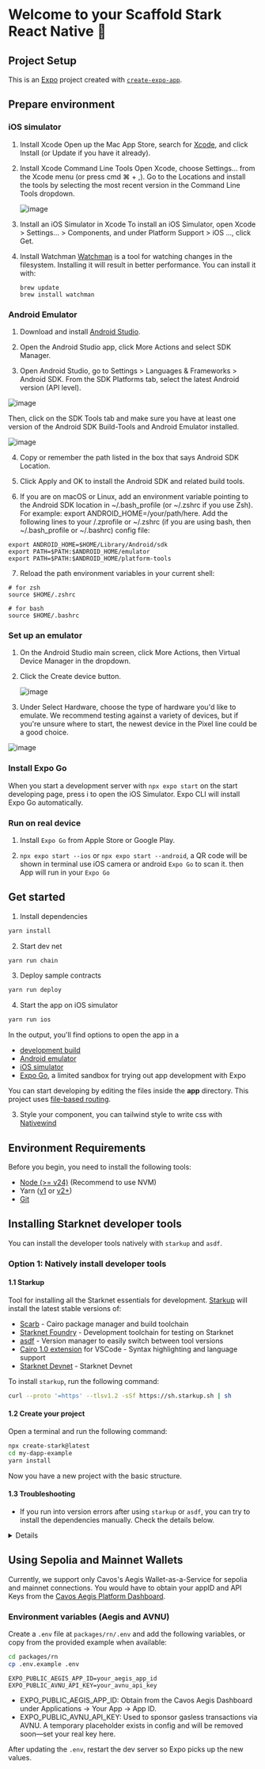 # Welcome to your Scaffold Stark React Native 👋

## Project Setup

This is an [Expo](https://expo.dev) project created with [`create-expo-app`](https://www.npmjs.com/package/create-expo-app).

## Prepare environment

### iOS simulator

1. Install Xcode
   Open up the Mac App Store, search for [Xcode](https://apps.apple.com/us/app/xcode/id497799835), and click Install (or Update if you have it already).

2. Install Xcode Command Line Tools
   Open Xcode, choose Settings... from the Xcode menu (or press cmd ⌘ + ,). Go to the Locations and install the tools by selecting the most recent version in the Command Line Tools dropdown.

   ![image](./doc/ios.png)

3. Install an iOS Simulator in Xcode
   To install an iOS Simulator, open Xcode > Settings... > Components, and under Platform Support > iOS ..., click Get.

4. Install Watchman
   [Watchman](https://facebook.github.io/watchman/docs/install#macos) is a tool for watching changes in the filesystem. Installing it will result in better performance. You can install it with:

   ```
   brew update
   brew install watchman
   ```

### Android Emulator

1. Download and install [Android Studio](https://developer.android.com/studio).

2. Open the Android Studio app, click More Actions and select SDK Manager.

3. Open Android Studio, go to Settings > Languages & Frameworks > Android SDK. From the SDK Platforms tab, select the latest Android version (API level).

![image](./doc/android-sdk.png)

Then, click on the SDK Tools tab and make sure you have at least one version of the Android SDK Build-Tools and Android Emulator installed.

![image](./doc/android-emulater.png)

4. Copy or remember the path listed in the box that says Android SDK Location.

5. Click Apply and OK to install the Android SDK and related build tools.

6. If you are on macOS or Linux, add an environment variable pointing to the Android SDK location in ~/.bash_profile (or ~/.zshrc if you use Zsh). For example: export ANDROID_HOME=/your/path/here.
   Add the following lines to your /.zprofile or ~/.zshrc (if you are using bash, then ~/.bash_profile or ~/.bashrc) config file:

```
export ANDROID_HOME=$HOME/Library/Android/sdk
export PATH=$PATH:$ANDROID_HOME/emulator
export PATH=$PATH:$ANDROID_HOME/platform-tools
```

7. Reload the path environment variables in your current shell:

```
# for zsh
source $HOME/.zshrc

# for bash
source $HOME/.bashrc
```

### Set up an emulator

1. On the Android Studio main screen, click More Actions, then Virtual Device Manager in the dropdown.

2. Click the Create device button.

   ![image](./doc/android-device.png)

3. Under Select Hardware, choose the type of hardware you'd like to emulate. We recommend testing against a variety of devices, but if you're unsure where to start, the newest device in the Pixel line could be a good choice.

![image](./doc/android-device-detail.png)

### Install Expo Go

When you start a development server with `npx expo start` on the start developing page, press i to open the iOS Simulator. Expo CLI will install Expo Go automatically.

### Run on real device

1. Install `Expo Go` from Apple Store or Google Play.

2. `npx expo start --ios` or `npx expo start --android`, a QR code will be shown in terminal use iOS camera or android `Expo Go` to scan it. then App will run in your `Expo Go`

## Get started

1. Install dependencies

```bash
yarn install
```

2. Start dev net

```bash
yarn run chain
```

3. Deploy sample contracts

```bash
yarn run deploy
```

4. Start the app on iOS simulator

```bash
yarn run ios
```

In the output, you'll find options to open the app in a

- [development build](https://docs.expo.dev/develop/development-builds/introduction/)
- [Android emulator](https://docs.expo.dev/workflow/android-studio-emulator/)
- [iOS simulator](https://docs.expo.dev/workflow/ios-simulator/)
- [Expo Go](https://expo.dev/go), a limited sandbox for trying out app development with Expo

You can start developing by editing the files inside the **app** directory. This project uses [file-based routing](https://docs.expo.dev/router/introduction).

3. Style your component, you can tailwind style to write css with [Nativewind](https://www.nativewind.dev/)

## Environment Requirements

Before you begin, you need to install the following tools:

- [Node (>= v24)](https://nodejs.org/en/download/) (Recommend to use NVM)
- Yarn ([v1](https://classic.yarnpkg.com/en/docs/install/) or [v2+](https://yarnpkg.com/getting-started/install))
- [Git](https://git-scm.com/downloads)

## Installing Starknet developer tools

You can install the developer tools natively with `starkup` and `asdf`.

### Option 1: Natively install developer tools

#### 1.1 Starkup

Tool for installing all the Starknet essentials for development. [Starkup](https://github.com/software-mansion/starkup) will install the latest stable versions of:

- [Scarb](https://docs.swmansion.com/scarb/) - Cairo package manager and build toolchain
- [Starknet Foundry](https://foundry-rs.github.io/starknet-foundry/index.html) - Development toolchain for testing on Starknet
- [asdf](https://asdf-vm.com/guide/getting-started.html) - Version manager to easily switch between tool versions
- [Cairo 1.0 extension](https://marketplace.visualstudio.com/items?itemName=starkware.cairo1) for VSCode - Syntax highlighting and language support
- [Starknet Devnet](https://0xspaceshard.github.io/starknet-devnet/) - Starknet Devnet

To install `starkup`, run the following command:

```sh
curl --proto '=https' --tlsv1.2 -sSf https://sh.starkup.sh | sh
```

#### 1.2 Create your project

Open a terminal and run the following command:

```bash
npx create-stark@latest
cd my-dapp-example
yarn install
```

Now you have a new project with the basic structure.

#### 1.3 Troubleshooting

- If you run into version errors after using `starkup` or `asdf`, you can try to install the dependencies manually. Check the details below.

<details>

#### Installing with ASDF

Using ASDF, you can install the required dependencies of Scaffold Stark 2 in a single command. You can do so by doing

```bash
asdf install
```

You can refer to the guide of manual installation of asdf [here](https://asdf-vm.com/guide/getting-started.html).

#### Scarb version

To ensure the proper functioning of scaffold-stark, your `Scarb` version must be `2.12.2`. To accomplish this, first check Scarb version:

```sh
scarb --version
```

If your `Scarb` version is not `2.12.2`, you need to install it. If you already have installed `Scarb` via `starkup`, you can setup this specific version with the following command:

```sh
asdf install scarb 2.12.2 && asdf set scarb 2.12.2
```

Otherwise, you can install Scarb `2.12.2` following the [instructions](https://docs.swmansion.com/scarb/download.html#install-via-asdf).

#### Starknet Foundry version

To ensure the proper functioning of the tests on scaffold-stark, your `Starknet Foundry` version must be `0.49.0`. To accomplish this, first check your `Starknet Foundry` version:

```sh
snforge --version
```

If your `Starknet Foundry` version is not `0.49.0`, you need to install it. If you already have installed `Starknet Foundry` via `starkup`, you can setup this specific version with the following command:

```sh
asdf install starknet-foundry 0.49.0 && asdf set starknet-foundry 0.49.0
```

Otherwise, you can install Starknet Foundry `0.49.0` following the [instructions](https://foundry-rs.github.io/starknet-foundry/getting-started/installation.html#installation-via-asdf).

#### Starknet-devnet version

To ensure the proper functioning of scaffold-stark, your `starknet-devnet` version must be `0.5.1`. To accomplish this, first check your `starknet-devnet` version:

```sh
starknet-devnet --version
```

If your `starknet-devnet` version is not `0.5.1`, you need to install it.

- Install starknet-devnet `0.5.1` via `asdf` ([instructions](https://github.com/gianalarcon/asdf-starknet-devnet/blob/main/README.md)).

</details>

## Using Sepolia and Mainnet Wallets

Currently, we support only Cavos's Aegis Wallet-as-a-Service for sepolia and mainnet connections. You would have to obtain your appID and API Keys from the [Cavos Aegis Platform Dashboard](https://services.cavos.xyz/dashboard).

### Environment variables (Aegis and AVNU)

Create a `.env` file at `packages/rn/.env` and add the following variables, or copy from the provided example when available:

```bash
cd packages/rn
cp .env.example .env
```

```
EXPO_PUBLIC_AEGIS_APP_ID=your_aegis_app_id
EXPO_PUBLIC_AVNU_API_KEY=your_avnu_api_key
```

- EXPO_PUBLIC_AEGIS_APP_ID: Obtain from the Cavos Aegis Dashboard under Applications → Your App → App ID.
- EXPO_PUBLIC_AVNU_API_KEY: Used to sponsor gasless transactions via AVNU. A temporary placeholder exists in config and will be removed soon—set your real key here.

After updating the `.env`, restart the dev server so Expo picks up the new values.
